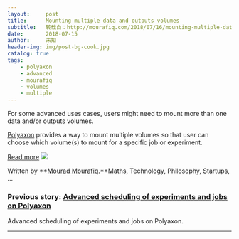 ```yaml
---
layout:     post
title:      Mounting multiple data and outputs volumes
subtitle:   转载自：http://mourafiq.com/2018/07/16/mounting-multiple-data-and-outputs-volumes.html
date:       2018-07-15
author:     未知
header-img: img/post-bg-cook.jpg
catalog: true
tags:
    - polyaxon
    - advanced
    - mourafiq
    - volumes
    - multiple
---
```


For some advanced uses cases, users might need to mount more than one data and/or outputs volumes.

[Polyaxon](https://github.com/polyaxon/polyaxon) provides a way to mount multiple volumes so that user can choose which volume(s) to mount for a specific job or experiment.

[Read more](https://medium.com/polyaxon/mounting-multiple-data-and-outputs-volumes-41f2d912f2f8)
![](http://mourafiq.com/images/logo.png)



 Written by **[Mourad Mourafiq.](https://twitter.com/mmourafiq)**Maths, Technology, Philosophy, Startups, ...


### Previous story: [Advanced scheduling of experiments and jobs on Polyaxon](http://mourafiq.com/2018/05/16/advanced-scheduling-of-experiments-and-jobs-on-polyaxon.html)

Advanced scheduling of experiments and jobs on Polyaxon.

---

